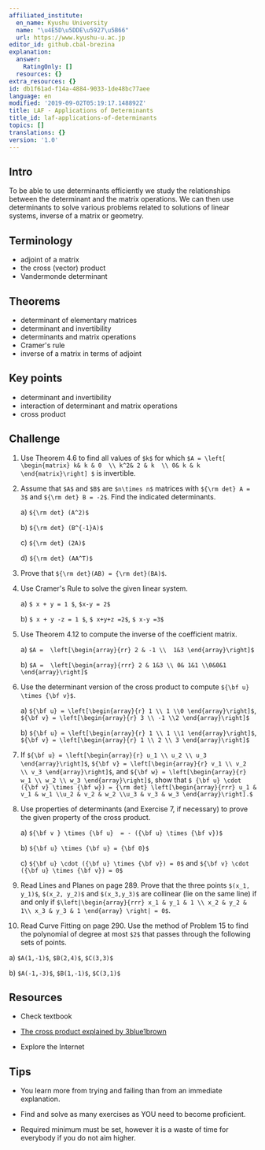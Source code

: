 ```yaml
---
affiliated_institute:
  en_name: Kyushu University
  name: "\u4E5D\u5DDE\u5927\u5B66"
  url: https://www.kyushu-u.ac.jp
editor_id: github.cbal-brezina
explanation:
  answer:
    RatingOnly: []
  resources: {}
extra_resources: {}
id: db1f61ad-f14a-4884-9033-1de48bc77aee
language: en
modified: '2019-09-02T05:19:17.148892Z'
title: LAF - Applications of Determinants
title_id: laf-applications-of-determinants
topics: []
translations: {}
version: '1.0'
---
```


## Intro

To be able to use determinants efficiently  we study the relationships between the determinant and the matrix operations. We can then use determinants to solve various problems related to  solutions of linear systems, inverse of a matrix or geometry.



## Terminology

- adjoint of a matrix
- the cross (vector) product
- Vandermonde determinant
 

## Theorems


- determinant of elementary matrices
- determinant and invertibility
- determinants and matrix operations
- Cramer's rule
- inverse of a matrix in terms of adjoint





## Key points

- determinant and invertibility 
- interaction of determinant and matrix operations
- cross product



## Challenge

1.  Use Theorem 4.6 to find all values of `$k$` for which `$A = \left[ \begin{matrix} k& k & 0  \\ k^2& 2 & k  \\ 0& k & k \end{matrix}\right] $` is invertible.

2.  Assume that `$A$` and `$B$` are `$n\times n$` matrices with `${\rm det} A = 3$` and `${\rm det} B = -2$`. Find the indicated determinants.

    a) `${\rm det} (A^2)$`

    b) `${\rm det} (B^{-1}A)$`

    c) `${\rm det} (2A)$`

    d) `${\rm det} (AA^T)$`

3. Prove that `${\rm det}(AB) = {\rm det}(BA)$`.

4. Use Cramer's Rule to solve the given linear system.

   a) `$ x + y = 1 $`, `$x-y = 2$`

   b) `$ x + y -z = 1 $`, `$ x+y+z =2$`, `$ x-y =3$`



5. Use Theorem 4.12 to compute the inverse of the coefficient matrix.

   a) `$A =  \left[\begin{array}{rr} 2 & -1 \\  1&3 \end{array}\right]$`

   b) `$A =  \left[\begin{array}{rrr} 2 & 1&3 \\ 0& 1&1 \\0&0&1 \end{array}\right]$`
	      

6.  Use the determinant version of the cross product to compute `${\bf u} \times {\bf v}$`. 

    a) `${\bf u} = \left[\begin{array}{r} 1 \\ 1 \\0 \end{array}\right]$`,  `${\bf v} = \left[\begin{array}{r} 3 \\ -1 \\2 \end{array}\right]$`

    b) `${\bf u} = \left[\begin{array}{r} 1 \\ 1 \\1 \end{array}\right]$`,  `${\bf v} = \left[\begin{array}{r} 1 \\ 2 \\ 3 \end{array}\right]$`

7.  If `${\bf u} = \left[\begin{array}{r} u_1 \\ u_2 \\ u_3 \end{array}\right]$`, `${\bf v} = \left[\begin{array}{r} v_1 \\ v_2 \\ v_3 \end{array}\right]$`, and `${\bf w} = \left[\begin{array}{r} w_1 \\ w_2 \\ w_3 \end{array}\right]$`, show that `$ {\bf u} \cdot ({\bf v} \times {\bf w}) = {\rm det} \left[\begin{array}{rrr} u_1 & v_1 & w_1 \\u_2 & v_2 & w_2 \\u_3 & v_3 & w_3 \end{array}\right].$`

8. Use properties of determinants (and Exercise 7, if necessary) to prove the given property of the cross product.

   a) `${\bf v } \times {\bf u}  = - ({\bf u} \times {\bf v})$`

   b) `${\bf u} \times {\bf u} = {\bf 0}$`

   c) `${\bf u} \cdot ({\bf u} \times {\bf v}) = 0$` and `${\bf v} \cdot ({\bf u} \times {\bf v}) = 0$` 








9. Read Lines and Planes on page 289. Prove that the three points `$(x_1, y_1)$`, `$(x_2, y_2)$` and `$(x_3,y_3)$` are collinear (lie on the same line) if and only if `$\left|\begin{array}{rrr} x_1 & y_1 & 1 \\ x_2 & y_2 & 1\\ x_3 & y_3 & 1 \end{array} \right| = 0$`.


10. Read Curve Fitting on page 290. Use the method of Problem 15 to find the polynomial of degree at most `$2$` that passes through the following sets of points.

   a) `$A(1,-1)$`, `$B(2,4)$`, `$C(3,3)$`

   b) `$A(-1,-3)$`, `$B(1,-1)$`, `$C(3,1)$`







## Resources

- Check textbook

- [The cross product explained by 3blue1brown](https://youtu.be/IjMxFP8AtpA) 

- Explore the Internet

## Tips


- You learn more from trying and failing than from an immediate explanation.

- Find and solve as many exercises as YOU need to become proficient.

- Required minimum must be set, however it is a waste of time for everybody if you do not aim higher.




